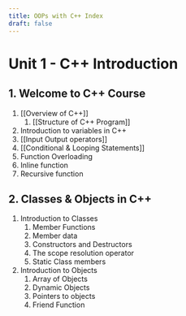 ```yaml
---
title: OOPs with C++ Index
draft: false
---
```

# Unit 1 - C++ Introduction

## 1. Welcome to C++ Course
   1.  [[Overview of C++]]
       1. [[Structure of C++ Program]]
   2.  Introduction to variables in C++
   3.  [[Input Output operators]]
   4. [[Conditional & Looping Statements]]
   5.  Function Overloading
   6.  Inline function
   7.  Recursive function

## 2. Classes & Objects in C++
   1.  Introduction to Classes
       1.  Member Functions
       2.  Member data
       3.  Constructors and Destructors
       4.  The scope resolution operator
       5.  Static Class members
   2.  Introduction to Objects
       1.  Array of Objects
       2.  Dynamic Objects
       3.  Pointers to objects
       4.  Friend Function
